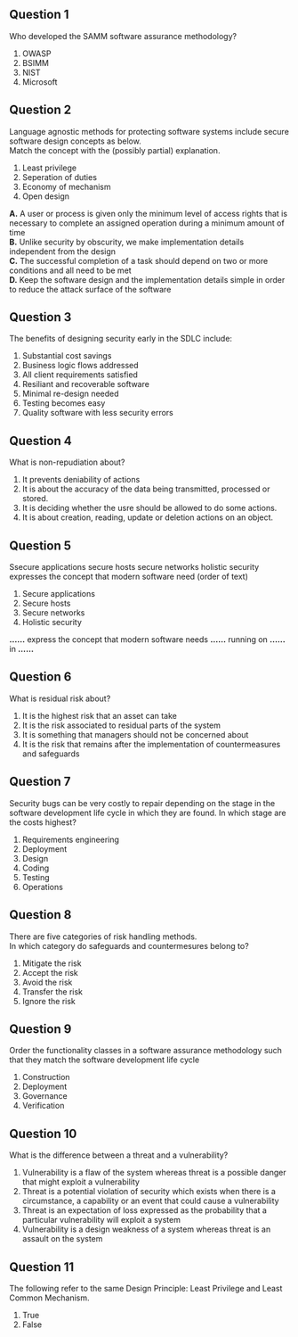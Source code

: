 ## Question 1
Who developed the SAMM software assurance methodology?

1. OWASP
2. BSIMM
3. NIST
4. Microsoft

## Question 2
Language agnostic methods for protecting software systems include secure software design concepts as below.<br/>
Match the concept with the (possibly partial) explanation.

1. Least privilege
2. Seperation of duties
3. Economy of mechanism
4. Open design

**A.** A user or process is given only the minimum level of access rights that is necessary to complete an assigned operation during a minimum amount of time<br/>
**B.** Unlike security by obscurity, we make implementation details independent from the design<br/>
**C.** The successful completion of a task should depend on two or more conditions and all need to be met<br/>
**D.** Keep the software design and the implementation details simple in order to reduce the attack surface of the software

## Question 3
The benefits of designing security early in the SDLC include:

1. Substantial cost savings
2. Business logic flows addressed
3. All client requirements satisfied
4. Resiliant and recoverable software
5. Minimal re-design needed
6. Testing becomes easy
7. Quality software with less security errors

## Question 4
What is non-repudiation about?

1. It prevents deniability of actions
2. It is about the accuracy of the data being transmitted, processed or stored.
3. It is deciding whether the usre should be allowed to do some actions.
4. It is about creation, reading, update or deletion actions on an object.

## Question 5
Ssecure applications secure hosts secure networks holistic security expresses the concept that modern software need (order of text)

1. Secure applications
2. Secure hosts
3. Secure networks
4. Holistic security

**……** express the concept that modern software needs **……**  running on **……** in **……**

## Question 6
What is residual risk about?

1. It is the highest risk that an asset can take
2. It is the risk associated to residual parts of the system
3. It is something that managers should not be concerned about
4. It is the risk that remains after the implementation of countermeasures and safeguards

## Question 7
Security bugs can be very costly to repair depending on the stage in the software development life cycle in which they are found. In which stage are the costs highest?

1. Requirements engineering
2. Deployment
3. Design
4. Coding
5. Testing
6. Operations

## Question 8
There are five categories of risk handling methods.<br/>
In which category do safeguards and countermesures belong to?

1. Mitigate the risk
2. Accept the risk
3. Avoid the risk
4. Transfer the risk
5. Ignore the risk

## Question 9
Order the functionality classes in a software assurance methodology such that they match the software development life cycle

1. Construction
2. Deployment
3. Governance
4. Verification

## Question 10
What is the difference between a threat and a vulnerability? 

1. Vulnerability is a flaw of the system whereas threat is a possible danger that might exploit a vulnerability
2. Threat is a potential violation of security which exists when there is a circumstance, a capability or an event that could cause a vulnerability
3. Threat is an expectation of loss expressed as the probability that a particular vulnerability will exploit a system
4. Vulnerability is a design weakness of a system whereas threat is an assault on the system

## Question 11
The following refer to the same Design Principle: Least Privilege and Least Common Mechanism.
1. True
2. False

